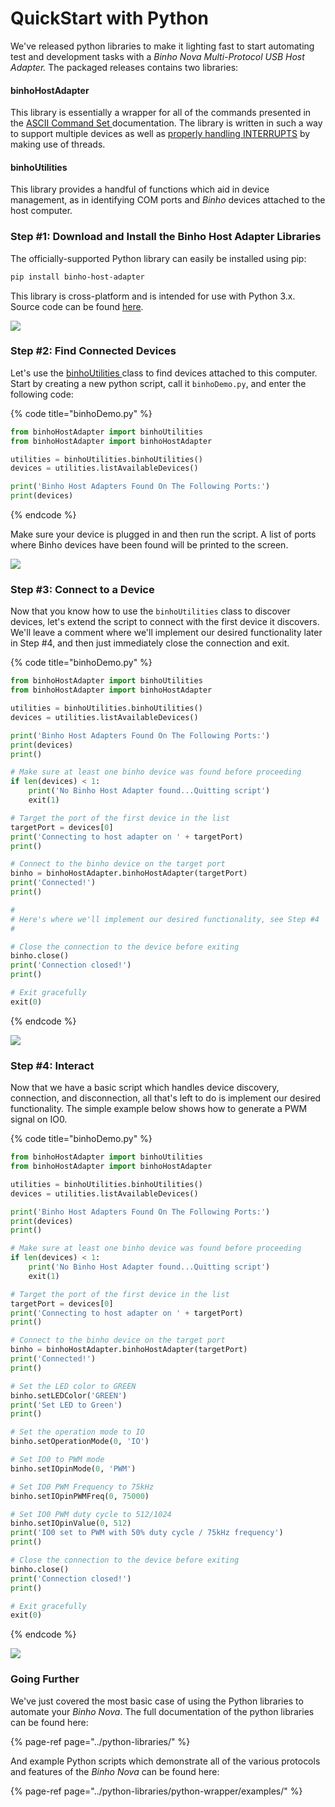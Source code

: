 # QuickStart with Python

We've released python libraries to make it lighting fast to start automating test and development tasks with a _Binho Nova Multi-Protocol USB Host Adapter._ The packaged releases contains two libraries:

#### binhoHostAdapter

This library is essentially a wrapper for all of the commands presented in the [ASCII Command Set ](https://support.binho.io/user-guide/ascii-interface)documentation. The library is written in such a way to support multiple devices as well as [properly handling INTERRUPTS](https://support.binho.io/user-guide/using-the-device/receiving-interrupts) by making use of threads.

#### binhoUtilities

This library provides a handful of functions which aid in device management, as in identifying COM ports and _Binho_ devices attached to the host computer.

### Step \#1: Download and Install the Binho Host Adapter Libraries

The officially-supported Python library can easily be installed using pip:

```bash
pip install binho-host-adapter
```

This library is cross-platform and is intended for use with Python 3.x. Source code can be found [here](https://bitbucket.org/binho-llc/usb-host-adapter-python-libraries/src/master/).

![](../.gitbook/assets/pip-install-binhohostadapter.gif)

### Step \#2: Find Connected Devices

Let's use the [binhoUtilities ](../python-libraries/python-wrapper/binhoutilities.md)class to find devices attached to this computer. Start by creating a new python script, call it `binhoDemo.py`, and enter the following code:

{% code title="binhoDemo.py" %}
```python
from binhoHostAdapter import binhoUtilities
from binhoHostAdapter import binhoHostAdapter

utilities = binhoUtilities.binhoUtilities()
devices = utilities.listAvailableDevices()

print('Binho Host Adapters Found On The Following Ports:')
print(devices)
```
{% endcode %}

Make sure your device is plugged in and then run the script. A list of ports where Binho devices have been found will be printed to the screen.

![](../.gitbook/assets/python-findconnecteddevices.gif)

### Step \#3: Connect to a Device

Now that you know how to use the `binhoUtilities` class to discover devices, let's extend the script to connect with the first device it discovers. We'll leave a comment where we'll implement our desired functionality later in Step \#4, and then just immediately close the connection and exit.

{% code title="binhoDemo.py" %}
```python
from binhoHostAdapter import binhoUtilities
from binhoHostAdapter import binhoHostAdapter

utilities = binhoUtilities.binhoUtilities()
devices = utilities.listAvailableDevices()

print('Binho Host Adapters Found On The Following Ports:')
print(devices)
print()

# Make sure at least one binho device was found before proceeding
if len(devices) < 1:
    print('No Binho Host Adapter found...Quitting script')
    exit(1)

# Target the port of the first device in the list
targetPort = devices[0]
print('Connecting to host adapter on ' + targetPort)
print()

# Connect to the binho device on the target port
binho = binhoHostAdapter.binhoHostAdapter(targetPort)
print('Connected!')
print()

#
# Here's where we'll implement our desired functionality, see Step #4
#

# Close the connection to the device before exiting
binho.close()
print('Connection closed!')
print()

# Exit gracefully
exit(0)
```
{% endcode %}

![](../.gitbook/assets/python-connect-to-device.gif)

### Step \#4: Interact

Now that we have a basic script which handles device discovery, connection, and disconnection, all that's left to do is implement our desired functionality. The simple example below shows how to generate a PWM signal on IO0.

{% code title="binhoDemo.py" %}
```python
from binhoHostAdapter import binhoUtilities
from binhoHostAdapter import binhoHostAdapter

utilities = binhoUtilities.binhoUtilities()
devices = utilities.listAvailableDevices()

print('Binho Host Adapters Found On The Following Ports:')
print(devices)
print()

# Make sure at least one binho device was found before proceeding
if len(devices) < 1:
    print('No Binho Host Adapter found...Quitting script')
    exit(1)

# Target the port of the first device in the list
targetPort = devices[0]
print('Connecting to host adapter on ' + targetPort)
print()

# Connect to the binho device on the target port
binho = binhoHostAdapter.binhoHostAdapter(targetPort)
print('Connected!')
print()

# Set the LED color to GREEN
binho.setLEDColor('GREEN')
print('Set LED to Green')
print()

# Set the operation mode to IO
binho.setOperationMode(0, 'IO')

# Set IO0 to PWM mode
binho.setIOpinMode(0, 'PWM')

# Set IO0 PWM Frequency to 75kHz
binho.setIOpinPWMFreq(0, 75000)

# Set IO0 PWM duty cycle to 512/1024
binho.setIOpinValue(0, 512)
print('IO0 set to PWM with 50% duty cycle / 75kHz frequency')
print()

# Close the connection to the device before exiting
binho.close()
print('Connection closed!')
print()

# Exit gracefully
exit(0)
```
{% endcode %}

![](../.gitbook/assets/python-io-pwm.gif)

### Going Further

We've just covered the most basic case of using the Python libraries to automate your _Binho Nova_. The full documentation of the python libraries can be found here:

{% page-ref page="../python-libraries/" %}

And example Python scripts which demonstrate all of the various protocols and features of the _Binho Nova_ can be found here:

{% page-ref page="../python-libraries/python-wrapper/examples/" %}

